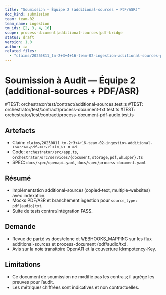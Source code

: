 ```yaml
---
title: "Soumission — Équipe 2 (additional-sources + PDF/ASR)"
doc_kind: submission
team: team-02
team_name: ingestion
tm_ids: [2, 3, 4, 16]
scope: process-document|additional-sources|pdf-bridge
status: draft
version: 1.0
author: ia
related_files:
  - "claims/20250811_tm-2+3+4+16-team-02-ingestion-additional-sources-pdf-asr-claim_v1.0.md"
---
```


# Soumission à Audit — Équipe 2 (additional-sources + PDF/ASR)

#TEST: orchestrator/test/contract/additional-sources.test.ts
#TEST: orchestrator/test/contract/process-document-txt.test.ts
#TEST: orchestrator/test/contract/process-document-pdf-audio.test.ts

## Artefacts
- Claim: `claims/20250811_tm-2+3+4+16-team-02-ingestion-additional-sources-pdf-asr-claim_v1.0.md`
- Code: `orchestrator/src/app.ts`, `orchestrator/src/services/{document,storage,pdf,whisper}.ts`
- SPEC: `docs/spec/openapi.yaml`, `docs/spec/process-document.yaml`

## Résumé
- Implémentation additional-sources (copied-text, multiple-websites) avec indexation.
- Mocks PDF/ASR et branchement ingestion pour `source_type: pdf|audio|txt`.
- Suite de tests contrat/intégration PASS.

## Demande
- Revue de parité vs docs/clone et WEBHOOKS_MAPPING sur les flux additional-sources et process-document (pdf/audio/txt).
- Avis sur la note transitoire OpenAPI et la couverture Idempotency-Key. 

## Limitations

- Ce document de soumission ne modifie pas les contrats; il agrège les preuves pour l’audit.
- Les métriques chiffrées sont indicatives et non contractuelles. 